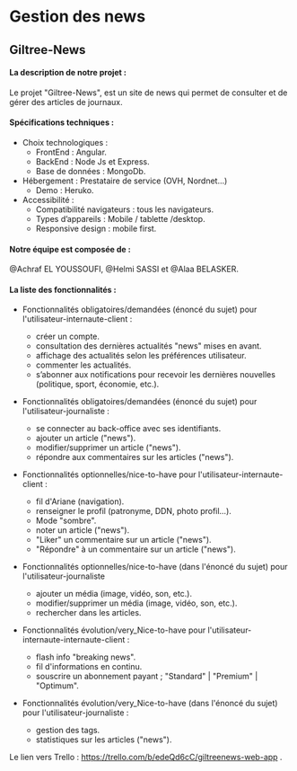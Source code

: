 # Gestion des news
## Giltree-News


####  La description de notre projet :

Le projet "Giltree-News", est un site de news qui permet de consulter et de gérer des articles de journaux. 


#### Spécifications techniques :

* Choix technologiques : 
    * FrontEnd : Angular.
    * BackEnd : Node Js et  Express.
    * Base de données : MongoDb.
* Hébergement : Prestataire de service (OVH, Nordnet…) 
    * Demo : Heruko.
* Accessibilité : 
    * Compatibilité navigateurs : tous les navigateurs.
    * Types d’appareils : Mobile / tablette /desktop.
    * Responsive design : mobile first.


#### Notre équipe est composée de :  
 @Achraf EL YOUSSOUFI, @Helmi SASSI et @Alaa BELASKER.

#### La liste des fonctionnalités : 

* Fonctionnalités obligatoires/demandées (énoncé du sujet) pour l'utilisateur-internaute-client : 
    * créer un compte.
    * consultation des dernières actualités "news" mises en avant.
    * affichage des actualités selon les préférences utilisateur.
    * commenter les actualités.
    * s’abonner aux notifications pour recevoir les dernières nouvelles (politique, sport, économie, etc.).

* Fonctionnalités obligatoires/demandées (énoncé du sujet) pour l'utilisateur-journaliste :
    * se connecter au back-office avec ses identifiants.
    * ajouter un article ("news").
    * modifier/supprimer un article ("news").
    * répondre aux commentaires sur les articles ("news").


* Fonctionnalités optionnelles/nice-to-have pour l'utilisateur-internaute-client :
    * fil d'Ariane (navigation).
    * renseigner le profil (patronyme, DDN, photo profil…).
    * Mode "sombre".
    * noter un article ("news").
    * "Liker" un commentaire sur un article ("news").
    * "Répondre" à un commentaire sur un article ("news").


* Fonctionnalités optionnelles/nice-to-have (dans l'énoncé du sujet) pour l'utilisateur-journaliste
    * ajouter un média (image, vidéo, son, etc.).
    * modifier/supprimer un média (image, vidéo, son, etc.).
    * rechercher dans les articles.


* Fonctionnalités évolution/very_Nice-to-have pour l'utilisateur-internaute-internaute-client :
    * flash info "breaking news".
    * fil d'informations en continu.
    * souscrire un abonnement payant ; "Standard" | "Premium" | "Optimum".


* Fonctionnalités évolution/very_Nice-to-have (dans l'énoncé du sujet) pour l'utilisateur-journaliste : 
    * gestion des tags.
    * statistiques sur les articles ("news").



Le lien vers Trello : https://trello.com/b/edeQd6cC/giltreenews-web-app .

